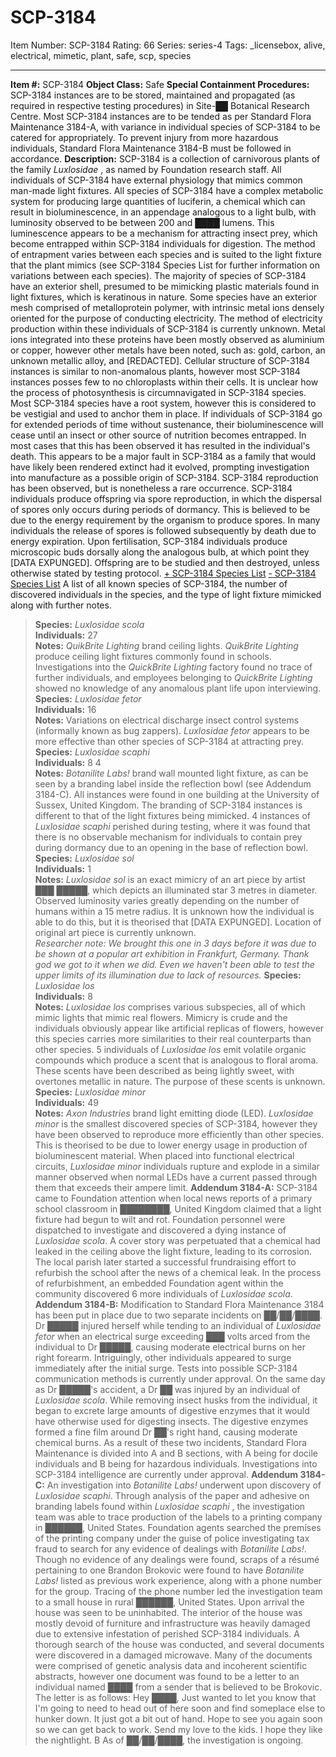 # SCP-3184
Item Number: SCP-3184
Rating: 66
Series: series-4
Tags: _licensebox, alive, electrical, mimetic, plant, safe, scp, species

---

**Item #:** SCP-3184
**Object Class:** Safe
**Special Containment Procedures:** SCP-3184 instances are to be stored, maintained and propagated (as required in respective testing procedures) in Site-██ Botanical Research Centre. Most SCP-3184 instances are to be tended as per Standard Flora Maintenance 3184-A, with variance in individual species of SCP-3184 to be catered for appropriately. To prevent injury from more hazardous individuals, Standard Flora Maintenance 3184-B must be followed in accordance.
**Description:** SCP-3184 is a collection of carnivorous plants of the family _Luxlosidae_ , as named by Foundation research staff. All individuals of SCP-3184 have external physiology that mimics common man-made light fixtures. All species of SCP-3184 have a complex metabolic system for producing large quantities of luciferin, a chemical which can result in bioluminescence, in an appendage analogous to a light bulb, with luminosity observed to be between 200 and ████ lumens. This luminescence appears to be a mechanism for attracting insect prey, which become entrapped within SCP-3184 individuals for digestion. The method of entrapment varies between each species and is suited to the light fixture that the plant mimics (see SCP-3184 Species List for further information on variations between each species).
The majority of species of SCP-3184 have an exterior shell, presumed to be mimicking plastic materials found in light fixtures, which is keratinous in nature. Some species have an exterior mesh comprised of metalloprotein polymer, with intrinsic metal ions densely oriented for the purpose of conducting electricity. The method of electricity production within these individuals of SCP-3184 is currently unknown. Metal ions integrated into these proteins have been mostly observed as aluminium or copper, however other metals have been noted, such as: gold, carbon, an unknown metallic alloy, and [REDACTED].
Cellular structure of SCP-3184 instances is similar to non-anomalous plants, however most SCP-3184 instances posses few to no chloroplasts within their cells. It is unclear how the process of photosynthesis is circumnavigated in SCP-3184 species. Most SCP-3184 species have a root system, however this is considered to be vestigial and used to anchor them in place.
If individuals of SCP-3184 go for extended periods of time without sustenance, their bioluminescence will cease until an insect or other source of nutrition becomes entrapped. In most cases that this has been observed it has resulted in the individual's death. This appears to be a major fault in SCP-3184 as a family that would have likely been rendered extinct had it evolved, prompting investigation into manufacture as a possible origin of SCP-3184.
SCP-3184 reproduction has been observed, but is nonetheless a rare occurrence. SCP-3184 individuals produce offspring via spore reproduction, in which the dispersal of spores only occurs during periods of dormancy. This is believed to be due to the energy requirement by the organism to produce spores. In many individuals the release of spores is followed subsequently by death due to energy expiration. Upon fertilisation, SCP-3184 individuals produce microscopic buds dorsally along the analogous bulb, at which point they [DATA EXPUNGED]. Offspring are to be studied and then destroyed, unless otherwise stated by testing protocol.
[\+ SCP-3184 Species List](javascript:;)
[\- SCP-3184 Species List](javascript:;)
A list of all known species of SCP-3184, the number of discovered individuals in the species, and the type of light fixture mimicked along with further notes.
> **Species:** _Luxlosidae scola_  
>  **Individuals:** 27  
>  **Notes:** _QuikBrite Lighting_ brand ceiling lights. _QuikBrite Lighting_ produce ceiling light fixtures commonly found in schools. Investigations into the _QuickBrite Lighting_ factory found no trace of further individuals, and employees belonging to _QuickBrite Lighting_ showed no knowledge of any anomalous plant life upon interviewing.
> **Species:** _Luxlosidae fetor_  
>  **Individuals:** 16  
>  **Notes:** Variations on electrical discharge insect control systems (informally known as bug zappers). _Luxlosidae fetor_ appears to be more effective than other species of SCP-3184 at attracting prey.
> **Species:** _Luxlosidae scaphi_  
>  **Individuals:** 8 4  
>  **Notes:** _Botanilite Labs!_ brand wall mounted light fixture, as can be seen by a branding label inside the reflection bowl (see Addendum 3184-C). All instances were found in one building at the University of Sussex, United Kingdom. The branding of SCP-3184 instances is different to that of the light fixtures being mimicked. 4 instances of _Luxlosidae scaphi_ perished during testing, where it was found that there is no observable mechanism for individuals to contain prey during dormancy due to an opening in the base of reflection bowl.
> **Species:** _Luxlosidae sol_  
>  **Individuals:** 1  
>  **Notes:** _Luxlosidae sol_ is an exact mimicry of an art piece by artist ███ █████, which depicts an illuminated star 3 metres in diameter. Observed luminosity varies greatly depending on the number of humans within a 15 metre radius. It is unknown how the individual is able to do this, but it is theorised that [DATA EXPUNGED]. Location of original art piece is currently unknown.  
>  _Researcher note: We brought this one in 3 days before it was due to be shown at a popular art exhibition in Frankfurt, Germany. Thank god we got to it when we did. Even we haven't been able to test the upper limits of its illumination due to lack of resources._
> **Species:** _Luxlosidae los_  
>  **Individuals:** 8  
>  **Notes:** _Luxlosidae los_ comprises various subspecies, all of which mimic lights that mimic real flowers. Mimicry is crude and the individuals obviously appear like artificial replicas of flowers, however this species carries more similarities to their real counterparts than other species. 5 individuals of _Luxlosidae los_ emit volatile organic compounds which produce a scent that is analogous to floral aroma. These scents have been described as being lightly sweet, with overtones metallic in nature. The purpose of these scents is unknown.
> **Species:** _Luxlosidae minor_  
>  **Individuals:** 49  
>  **Notes:** _Axon Industries_ brand light emitting diode (LED). _Luxlosidae minor_ is the smallest discovered species of SCP-3184, however they have been observed to reproduce more efficiently than other species. This is theorised to be due to lower energy usage in production of bioluminescent material. When placed into functional electrical circuits, _Luxlosidae minor_ individuals rupture and explode in a similar manner observed when normal LEDs have a current passed through them that exceeds their ampere limit.
**Addendum 3184-A:** SCP-3184 came to Foundation attention when local news reports of a primary school classroom in ████████, United Kingdom claimed that a light fixture had begun to wilt and rot. Foundation personnel were dispatched to investigate and discovered a dying instance of _Luxlosidae scola_. A cover story was perpetuated that a chemical had leaked in the ceiling above the light fixture, leading to its corrosion. The local parish later started a successful frundraising effort to refurbish the school after the news of a chemical leak. In the process of refurbishment, an embedded Foundation agent within the community discovered 6 more individuals of _Luxlosidae scola_.
**Addendum 3184-B:** Modification to Standard Flora Maintenance 3184 has been put in place due to two separate incidents on ██/██/████. Dr █████ injured herself while tending to an individual of _Luxlosidae fetor_ when an electrical surge exceeding ███ volts arced from the individual to Dr █████, causing moderate electrical burns on her right forearm. Intriguingly, other individuals appeared to surge immediately after the initial surge. Tests into possible SCP-3184 communication methods is currently under approval.
On the same day as Dr █████'s accident, a Dr ██ was injured by an individual of _Luxlosidae scola_. While removing insect husks from the individual, it began to excrete large amounts of digestive enzymes that it would have otherwise used for digesting insects. The digestive enzymes formed a fine film around Dr ██'s right hand, causing moderate chemical burns.
As a result of these two incidents, Standard Flora Maintenance is divided into A and B sections, with A being for docile individuals and B being for hazardous individuals. Investigations into SCP-3184 intelligence are currently under approval.
**Addendum 3184-C:** An investigation into _Botanilite Labs!_ underwent upon discovery of _Luxlosidae scaphi_. Through analysis of the paper and adhesive on branding labels found within _Luxlosidae scaphi_ , the investigation team was able to trace production of the labels to a printing company in ██████, United States. Foundation agents searched the premises of the printing company under the guise of police investigating tax fraud to search for any evidence of dealings with _Botanilite Labs!_. Though no evidence of any dealings were found, scraps of a résumé pertaining to one Brandon Brokovic were found to have _Botanilite Labs!_ listed as previous work experience, along with a phone number for the group. Tracing of the phone number led the investigation team to a small house in rural ██████, United States. Upon arrival the house was seen to be uninhabited. The interior of the house was mostly devoid of furniture and infrastructure was heavily damaged due to extensive infestation of perished SCP-3184 individuals. A thorough search of the house was conducted, and several documents were discovered in a damaged microwave. Many of the documents were comprised of genetic analysis data and incoherent scientific abstracts, however one document was found to be a letter to an individual named ████ from a sender that is believed to be Brokovic. The letter is as follows:
> Hey ████,
> Just wanted to let you know that I'm going to need to head out of here soon and find someplace else to hunker down. It just got a bit out of hand.
> Hope to see you again soon so we can get back to work. Send my love to the kids. I hope they like the nightlight.
> B
As of ██/██/████, the investigation is ongoing.